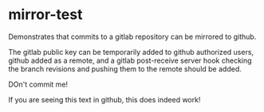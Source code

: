# mirror-test

Demonstrates that commits to a gitlab repository can be mirrored to github.
<p>
The gitlab public key can be temporarily added to github authorized users, github added as a remote, and a gitlab 
post-receive server hook checking the branch revisions and pushing them to the remote should be added.
</p>
DOn't commit me!
<p>
If you are seeing this text in github, this does indeed work!
</p>